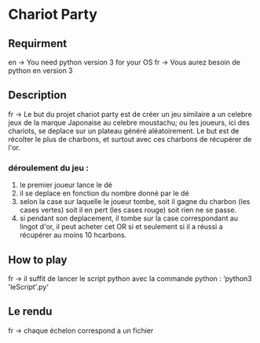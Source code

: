 # Chariot Party

## Requirment
  en -> You need python version 3 for your OS
  fr -> Vous aurez besoin de python en version 3

## Description
  fr -> Le but du projet chariot party est de créer un jeu similaire a un celebre jeux de la marque Japonaise au celebre moustachu; ou les joueurs, ici des chariots, se deplace sur un plateau généré aléatoirement.
  Le but est de récolter le plus de charbons, et surtout avec ces charbons de récupérer de l'or.
	
### déroulement du jeu :
 1. le premier joueur lance le dé
 2. il se deplace en fonction du nombre donné par le dé
 3. selon la case sur laquelle le joueur tombe, soit il gagne du charbon (les cases vertes) soit il en pert (les cases rouge) soit rien ne se passe.
 4. si pendant son deplacement, il tombe sur la case correspondant au lingot d'or, il peut acheter cet OR si et seulement si il a réussi a récupérer au moins 10 hcarbons.


## How to play
 fr -> il suffit de lancer le script python avec la commande python :
    ‘python3 'leScript'.py‘


## Le rendu
fr -> chaque échelon correspond a un fichier 

